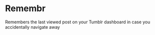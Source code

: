 Remembr
=======

Remembers the last viewed post on your Tumblr dashboard in case you accidentally navigate away

